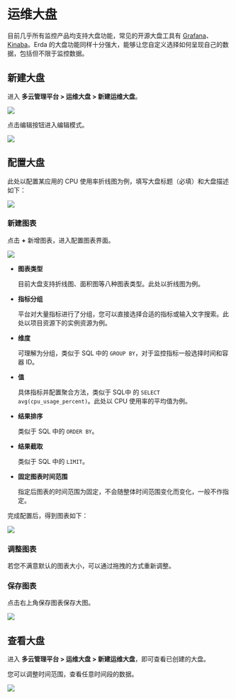 # 运维大盘

目前几乎所有监控产品均支持大盘功能，常见的开源大盘工具有 [Grafana](https://grafana.com/)、[Kinaba](https://www.elastic.co/cn/kibana/)。Erda 的大盘功能同样十分强大，能够让您自定义选择如何呈现自己的数据，包括但不限于监控数据。

## 新建大盘

进入 **多云管理平台 > 运维大盘 > 新建运维大盘**。

![](https://terminus-paas.oss-cn-hangzhou.aliyuncs.com/paas-doc/2021/08/21/ebf5a67e-20e0-4d3d-912d-5102854243ef.png)

点击编辑按钮进入编辑模式。

![](https://terminus-paas.oss-cn-hangzhou.aliyuncs.com/paas-doc/2021/08/21/877a7b35-4757-4abf-bb28-6f8b7fef1bc7.png)

## 配置大盘

此处以配置某应用的 CPU 使用率折线图为例，填写大盘标题（必填）和大盘描述如下：

![](https://terminus-paas.oss-cn-hangzhou.aliyuncs.com/paas-doc/2021/08/21/ad3b4116-30bd-46d9-9862-614432ef9a23.png)

### 新建图表

点击 **+** 新增图表，进入配置图表界面。

![](https://terminus-paas.oss-cn-hangzhou.aliyuncs.com/paas-doc/2021/08/21/10d94739-fa65-4b4f-9443-b4393a55052b.png)

* **图表类型**

  目前大盘支持折线图、面积图等八种图表类型。此处以折线图为例。

* **指标分组**

  平台对大量指标进行了分组，您可以直接选择合适的指标或输入文字搜索。此处以项目资源下的实例资源为例。

* **维度**

  可理解为分组，类似于 SQL 中的 `GROUP BY`，对于监控指标一般选择时间和容器 ID。

* **值**

  具体指标并配置聚合方法，类似于 SQL中 的 `SELECT avg(cpu_usage_percent)`。此处以 CPU 使用率的平均值为例。

* **结果排序**

   类似于 SQL 中的 `ORDER BY`。

* **结果截取**

  类似于 SQL 中的 `LIMIT`。

* **固定图表时间范围**

  指定后图表的时间范围为固定，不会随整体时间范围变化而变化，一般不作指定。

完成配置后，得到图表如下：

![](https://terminus-paas.oss-cn-hangzhou.aliyuncs.com/paas-doc/2021/08/21/257fc958-57be-4dcf-affa-ba0c89434107.png)

### 调整图表

若您不满意默认的图表大小，可以通过拖拽的方式重新调整。

### 保存图表

点击右上角保存图表保存大图。

![](https://terminus-paas.oss-cn-hangzhou.aliyuncs.com/paas-doc/2021/08/21/dda55ba1-7a65-41dc-a9e0-96a15f40f73b.png)

## 查看大盘

进入 **多云管理平台 > 运维大盘 > 新建运维大盘**，即可查看已创建的大盘。

您可以调整时间范围，查看任意时间段的数据。

![](https://terminus-paas.oss-cn-hangzhou.aliyuncs.com/paas-doc/2021/08/21/ddc92183-dfb9-4348-be93-fcc71d88ef7e.png)

